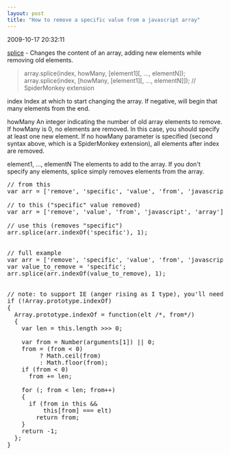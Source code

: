 ```yaml
---
layout: post
title: "How to remove a specific value from a javascript array"
---
```


<p class='meta'>2009-10-17 20:32:11</p>

<a href="https://developer.mozilla.org/en/Core_JavaScript_1.5_Reference/Global_Objects/Array/splice">splice</a> - Changes the content of an array, adding new elements while removing old elements.

<blockquote>array.splice(index, howMany, [element1][, ..., elementN]);
array.splice(index, [howMany, [element1][, ..., elementN]]);  // SpiderMonkey extension
</blockquote>

index 
    Index at which to start changing the array. If negative, will begin that many elements from the end.

howMany 
    An integer indicating the number of old array elements to remove. If howMany is 0, no elements are removed. In this case, you should specify at least one new element. If no howMany parameter is specified (second syntax above, which is a SpiderMonkey extension), all elements after index are removed. 

element1, ..., elementN 
    The elements to add to the array. If you don't specify any elements, splice simply removes elements from the array. 

<pre name='code' class='javascript'>
// from this
var arr = ['remove', 'specific', 'value', 'from', 'javascript', 'array']; // 6 items
 
// to this ("specific" value removed)
var arr = ['remove', 'value', 'from', 'javascript', 'array']; //  5 items
 
// use this (removes "specific")
arr.splice(arr.indexOf('specific'), 1);
 
 
// full example
var arr = ['remove', 'specific', 'value', 'from', 'javascript', 'array'];
var value_to_remove = 'specific';
arr.splice(arr.indexOf(value_to_remove), 1);
 
 
// note: to support IE (anger rising as I type), you'll need this (thanks James!):
if (!Array.prototype.indexOf)
{
  Array.prototype.indexOf = function(elt /*, from*/)
  {
    var len = this.length >>> 0;
 
    var from = Number(arguments[1]) || 0;
    from = (from < 0)
         ? Math.ceil(from)
         : Math.floor(from);
    if (from < 0)
      from += len;
 
    for (; from < len; from++)
    {
      if (from in this &&
          this[from] === elt)
        return from;
    }
    return -1;
  };
}
</pre>